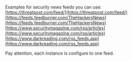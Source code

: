 Examples for security news feeds you can use: 
[https://threatpost.com/feed/](https://threatpost.com/feed/)
[https://feeds.feedburner.com/TheHackersNews](https://feeds.feedburner.com/TheHackersNews)
[https://www.securitymagazine.com/rss/articles](https://www.securitymagazine.com/rss/articles)
[https://www.darkreading.com/rss_feeds.asp](https://www.darkreading.com/rss_feeds.asp)

Pay attention, each instance is configure to one feed.
